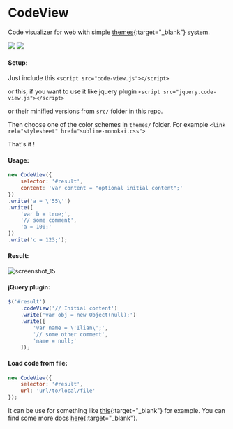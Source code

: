 # CodeView
Code visualizer for web with simple [themes](https://ilian6806.github.io/CodeView/#themes){:target="_blank"} system.


![](https://img.shields.io/gemnasium/mathiasbynens/he.svg) ![](https://img.shields.io/npm/l/express.svg)

#### Setup:
Just include this ```<script src="code-view.js"></script>```

or this, if you want to use it like jquery plugin ```<script src="jquery.code-view.js"></script>```

or their minified versions from ```src/``` folder in this repo. 

Then choose one of the color schemes in ```themes/``` folder. For example ```<link rel="stylesheet" href="sublime-monokai.css">```
 
That's it !
 
#### Usage:
```javascript
new CodeView({
    selector: '#result',
    content: 'var content = "optional initial content";'
})
.write('a = \'55\'')
.write([
    'var b = true;',
    '// some comment',
    'a = 100;'
])
.write('c = 123;');
```
#### Result:

![screenshot_15](https://user-images.githubusercontent.com/7155803/30377215-ab84d1c6-9897-11e7-81a3-2d5b257fbe29.png)

#### jQuery plugin:

```javascript
$('#result')
    .codeView('// Initial content')
    .write('var obj = new Object(null);')
    .write([
        'var name = \'Ilian\';',
        '// some other comment',
        'name = null;'
    ]);
```

#### Load code from file:

```javascript
new CodeView({
    selector: '#result',
    url: 'url/to/local/file'
});
```

It can be use for something like [this](https://ilian6806.github.io/Handy/){:target="_blank"} for example.
You can find some more docs [here](https://ilian6806.github.io/CodeView/){:target="_blank"}.
